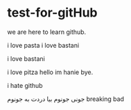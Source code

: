 # test-for-gitHub



we are here to learn github.

i love pasta
i love bastani

i love bastani

i love pitza
hello im hanie bye.



i hate github

جونی جونوم بیا دردت به جونوم
breaking bad
